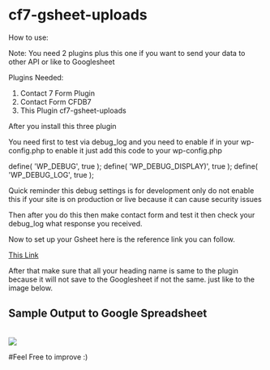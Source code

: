 # cf7-gsheet-uploads

How to use:

Note: You need 2 plugins plus this one if you want to send your data to other API or like to Googlesheet

Plugins Needed:
 
 1. Contact 7 Form Plugin
 2. Contact Form CFDB7
 3. This Plugin cf7-gsheet-uploads
 
 After you install this three plugin
 
You need first to test via debug_log and you need to enable if in your wp-config.php to enable it just add this code to your wp-config.php
 
define( 'WP_DEBUG', true );
define( 'WP_DEBUG_DISPLAY)', true );
define( 'WP_DEBUG_LOG', true );

Quick reminder this debug settings is for development only do not enable this if your site is on production or live because it can cause security issues

Then after you do this then make contact form and test it then check your debug_log what response you received.

Now to set up your Gsheet here is the reference link you can follow.

<a href="https://github.com/levinunnink/html-form-to-google-sheet">This Link </a>

After that make sure that all your heading name is same to the plugin because it will not save to the Googlesheet if not the same. just like to the image below.

<h2>Sample Output to Google Spreadsheet</h2>
<br/>
<img src="https://res.cloudinary.com/dqb0rdm5h/image/upload/v1643946306/sample_ynngaz.jpg"/> 


#Feel Free to improve :)
